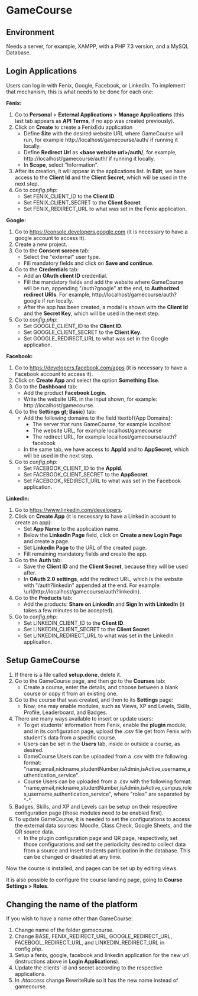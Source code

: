 GameCourse
=
Environment
---
Needs a server, for example, XAMPP, with a PHP 7.3 version, and a MySQL Database.

Login Applications
---
Users can log in with Fenix, Google, Facebook, or LinkedIn. To implement that mechanism, this is what needs to be done for each one:

**Fénix:**
  1. Go to **Personal** &gt; **External Applications** &gt; **Manage Applications** (this last tab appears as **API Terms**, if no app was created previously).
  2. Click on **Create** to create a FenixEdu application
     - Define **Site** with the desired website URL where GameCourse will run, for example http://localhost/gamecourse/auth/ if running it locally.
     - Define **Redirect Url** as **&lt;base website url&gt;/auth/**, for example, http://localhost/gamecourse/auth/ if running it locally.
     - In **Scope**, select "Information".
  3. After its creation, it will appear in the applications list. In **Edit**, we have access to the **Client Id** and the **Client Secret**, which will be used in the next step.
  4. Go to *config.php*:
     - Set FENIX_CLIENT_ID to the **Client ID**.
     - Set FENIX_CLIENT_SECRET to the **Client Secret**.
     - Set FENIX_REDIRECT_URL to what was set in the Fenix application.

**Google:**
  1. Go to https://console.developers.google.com (it is necessary to have a google account to access it).
  2. Create a new project.
  3. Go to the **Consent screen** tab:
     - Select the "external" user type.
     - Fill mandatory fields and click on **Save and continue**.
  4. Go to the **Credentials** tab:
     - Add an **OAuth client ID** credential. 
     - Fill the mandatory fields and add the website where GameCourse will be run, appending "/auth?google" at the end, to **Authorized redirect URIs**. For example, http://localhost/gamecourse/auth?google if run locally.
     - After the app has been created, a modal is shown with the **Client Id** and the **Secret Key**, which will be used in the next step.
  5. Go to *config.php*:
     - Set GOOGLE_CLIENT_ID to the **Client ID**.
     - Set GOOGLE_CLIENT_SECRET to the **Client Key**.
     - Set GOOGLE_REDIRECT_URL to what was set in the Google application.   

**Facebook:**
  1. Go to https://developers.facebook.com/apps (it is necessary to have a Facebook account to access it).
  2. Click on **Create App** and select the option **Something Else**.
  3. Go to the **Dashboard** tab:
     - Add the product **Facebook Login**.
     - Write the website URL in the input shown, for example: http://localhost/gamecourse.
  4. Go to the **Settings gt; Basic**} tab:
     - Add the following domains to the field \textbf{App Domains}:  
       - The server that runs GameCourse, for example localhost
       - The website URL, for example localhost/gamecourse
       - The redirect URL, for example localhost/gamecourse/auth?facebook
     - In the same tab, we have access to **AppId** and to **AppSecret**, which will be used in the next step.
  5. Go to *config.php*:
     - Set FACEBOOK_CLIENT_ID to the **AppId**.
     - Set FACEBOOK_CLIENT_SECRET to the **AppSecret**.
     - Set FACEBOOK_REDIRECT_URL to what was set in the Facebook application.   
 
 **LinkedIn:**
  1. Go to https://www.linkedin.com/developers.
  2. Click on **Create App** (it is necessary to have a LinkedIn account to create an app):   
     - Set **App Name** to the application name. 
     - Below the **LinkedIn Page** field, click on **Create a new Login Page** and create a page.
     - Set **LinkedIn Page** to the URL of the created page.
     - Fill remaining mandatory fields and create the app.
  3. Go to the **Auth** tab: 
     - Save the **Client ID** and the **Client Secret**, because they will be used after.
     -  In **OAuth 2.0 settings**, add the redirect URL, which is the website with "/auth?linkedin" appended at the end. For example: \url{http://localhost/gamecourse/auth?linkedin}.
  4. Go to the **Products** tab:     
     - Add the products: **Share on LinkedIn** and **Sign In with LinkedIn** (it takes a few minutes to be accepted).
  5. Go to *config.php*:
     - Set LINKEDIN_CLIENT_ID to the **Client ID**.
     - Set LINKEDIN_CLIENT_SECRET to the **Client Secret**.
     - Set LINKEDIN_REDIRECT_URL to what was set in the LinkedIn application.   
 

Setup GameCourse
---
1. If there is a file called **setup.done**, delete it.
2. Go to the GameCourse page, and then go to the **Courses** tab:
   - Create a course, enter the details, and choose between a blank course or copy it from an existing one.
4. Go to the course that was created, and then to its **Settings** page:
   - Now, one may enable modules, such as Views, XP and Levels, Skills, Profile, Leaderboard, and Badges.
5. There are many ways available to insert or update users:
   - To get students' information from Fenix, enable the **plugin** module, and in its configuration page, upload the .csv file get from Fenix with student's data from a specific course.
   - Users can be set in the **Users** tab, inside or outside a course, as desired.
   - GameCourse Users can be uploaded from a .csv with the following format: "name,email,nickname,studentNumber,isAdmin,isActive,username,authentication_service".
   - Course Users can be uploaded from a .csv with the following format: "name,email,nickname,studentNumber,isAdmin,isActive,campus,roles,username,authentication_service", where "roles" are separated by "-". 
6. Badges, Skills, and XP and Levels can be setup on their respective configuration page (those modules need to be enabled first). 
7. To update GameCourse, it is needed to set the configurations to access the external data sources: Moodle, Class Check, Google Sheets, and the QR source data.
   - In the plugin configuration page and QR page, respectively, set those configurations and set the periodicity desired to collect data from a source and insert students participation in the database. This can be changed or disabled at any time.  

Now the course is installed, and pages can be set up by editing views.

It is also possible to configure the course landing page, going to **Course Settings &gt; Roles**.


Changing the name of the platform
----
If you wish to have a name other than GameCourse:

1. Change name of the folder gamecourse.
2. Change BASE, FENIX_REDIRECT_URL, GOOGLE_REDIRECT_URL, FACEBOOL_REDIRECT_URL, and LINKEDIN_REDIRECT_URL in config.php.
3. Setup a fenix, google, facebook and linkedin application for the new url (instructions above in **Login Applications**).
4. Update the clients' id and secret according to the respective applications.
5. In *.htaccess* change RewriteRule so it has the new name instead of gamecourse.
